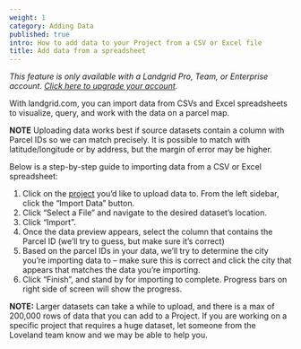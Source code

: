 ```yaml
---
weight: 1
category: Adding Data
published: true
intro: How to add data to your Project from a CSV or Excel file
title: Add data from a spreadsheet
---
```

_This feature is only available with a Landgrid Pro, Team, or Enterprise account. [Click here to upgrade your account](https://landgrid.com/plans)._

With landgrid.com, you can import data from CSVs and Excel spreadsheets to visualize, query, and work with the data on a parcel map.

**NOTE** Uploading data works best if source datasets contain a column with Parcel IDs so we can match precisely. It is possible to match with latitude/longitude or by address, but the margin of error may be higher.

Below is a step-by-step guide to importing data from a CSV or Excel spreadsheet:

1. Click on the [project](https://support.landgrid.com/articles/new-project/) you’d like to upload data to. From the left sidebar, click the “Import Data” button.
2. Click “Select a File” and navigate to the desired dataset’s location. 
3. Click “Import”. 
4. Once the data preview appears, select the column that contains the Parcel ID (we’ll try to guess, but make sure it’s correct)
5. Based on the parcel IDs in your data, we’ll try to determine the city you’re importing data to – make sure this is correct and click the city that appears that matches the data you’re importing. 
6. Click “Finish”, and stand by for importing to complete. Progress bars on right side of screen will show the progress.

**NOTE:** Larger datasets can take a while to upload, and there is a max of 200,000 rows of data that you can add to a Project. If you are working on a specific project that requires a huge dataset, let someone from the Loveland team know and we may be able to help you.
